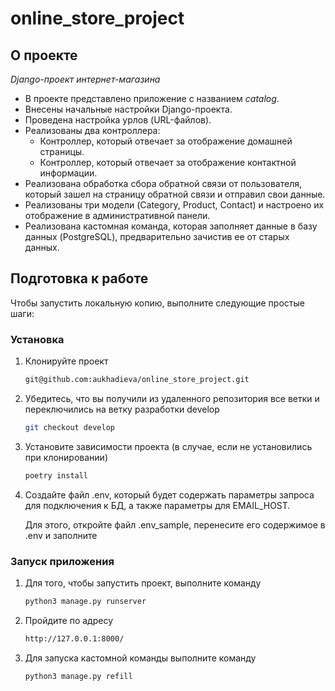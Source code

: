 # online_store_project

<!-- ABOUT THE PROJECT -->
## О проекте
*Django-проект интернет-магазина*

- В проекте представлено приложение с названием *catalog*.
- Внесены начальные настройки Django-проекта.
- Проведена настройка урлов (URL-файлов).
- Реализованы два контроллера: 
    - Контроллер, который отвечает за отображение домашней страницы.
    - Контроллер, который отвечает за отображение контактной информации.
- Реализована обработка сбора обратной связи от пользователя, который зашел на страницу обратной связи и отправил свои данные.
- Реализованы три модели (Category, Product, Contact) и настроено их отображение в административной панели.
- Реализована кастомная команда, которая заполняет данные в базу данных (PostgreSQL), предварительно зачистив ее от старых данных.

<!-- GETTING STARTED -->
## Подготовка к работе

Чтобы запустить локальную копию, выполните следующие простые шаги:

### Установка

1. Клонируйте проект
   ```sh
   git@github.com:aukhadieva/online_store_project.git
   ```
2. Убедитесь, что вы получили из удаленного репозитория все ветки и переключились на ветку разработки develop
   ```sh
   git checkout develop
   ```
3. Установите зависимости проекта (в случае, если не установились при клонировании)
   ```sh
   poetry install
   ```
4. Создайте файл .env, который будет содержать параметры запроса для подключения к БД, а также параметры для EMAIL_HOST. 
   
   Для этого, откройте файл .env_sample, перенесите его содержимое в .env и заполните

### Запуск приложения
1. Для того, чтобы запустить проект, выполните команду
   ```sh
   python3 manage.py runserver
   ```
2. Пройдите по адресу
   ```sh
   http://127.0.0.1:8000/
   ```
3. Для запуска кастомной команды выполните команду
   ```sh
   python3 manage.py refill
   ```
